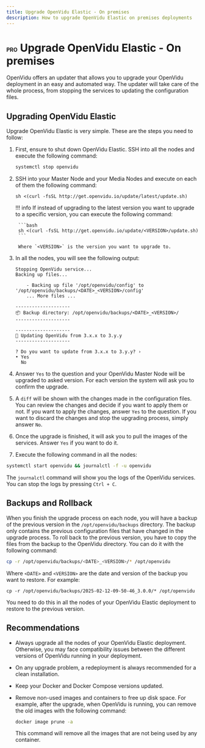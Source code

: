 ```yaml
---
title: Upgrade OpenVidu Elastic - On premises
description: How to upgrade OpenVidu Elastic on premises deployments
---
```


# <span class="openvidu-tag openvidu-pro-tag" style="font-size: .5em">PRO</span> Upgrade OpenVidu Elastic - On premises

OpenVidu offers an updater that allows you to upgrade your OpenVidu deployment in an easy and automated way. The updater will take care of the whole process, from stopping the services to updating the configuration files.

## Upgrading OpenVidu Elastic

Upgrade OpenVidu Elastic is very simple. These are the steps you need to follow:

1. First, ensure to shut down OpenVidu Elastic. SSH into all the nodes and execute the following command:

    ```bash
    systemctl stop openvidu
    ```

2. SSH into your Master Node and your Media Nodes and execute on each of them the following command:

    ```
    sh <(curl -fsSL http://get.openvidu.io/update/latest/update.sh)
    ```

    !!! info
        If instead of upgrading to the latest version you want to upgrade to a specific version, you can execute the following command:

        ```bash
        sh <(curl -fsSL http://get.openvidu.io/update/<VERSION>/update.sh)
        ```

        Where `<VERSION>` is the version you want to upgrade to.

3. In all the nodes, you will see the following output:

    ```
    Stopping OpenVidu service...
    Backing up files...

        - Backing up file '/opt/openvidu/config' to '/opt/openvidu/backups/<DATE>_<VERSION>/config'
        ... More files ...

    --------------------
    📦 Backup directory: /opt/openvidu/backups/<DATE>_<VERSION>/
    --------------------

    --------------------
    🚀 Updating OpenVidu from 3.x.x to 3.y.y
    --------------------

    ? Do you want to update from 3.x.x to 3.y.y? ›
    • Yes
      No
    ```

4. Answer `Yes` to the question and your OpenVidu Master Node will be upgraded to asked version. For each version the system will ask you to confirm the upgrade.
5. A `diff` will be shown with the changes made in the configuration files. You can review the changes and decide if you want to apply them or not. If you want to apply the changes, answer `Yes` to the question. If you want to discard the changes and stop the upgrading process, simply answer `No`.
6. Once the upgrade is finished, it will ask you to pull the images of the services. Answer `Yes` if you want to do it.
7. Execute the following command in all the nodes:

```bash
systemctl start openvidu && journalctl -f -u openvidu
```

The `journalctl` command will show you the logs of the OpenVidu services. You can stop the logs by pressing `Ctrl + C`.

## Backups and Rollback

When you finish the upgrade process on each node, you will have a backup of the previous version in the `/opt/openvidu/backups` directory. The backup only contains the previous configuration files that have changed in the upgrade process.
To roll back to the previous version, you have to copy the files from the backup to the OpenVidu directory. You can do it with the following command:

```bash
cp -r /opt/openvidu/backups/<DATE>_<VERSION>/* /opt/openvidu
```

Where `<DATE>` and `<VERSION>` are the date and version of the backup you want to restore. For example:

```
cp -r /opt/openvidu/backups/2025-02-12-09-50-46_3.0.0/* /opt/openvidu
```

You need to do this in all the nodes of your OpenVidu Elastic deployment to restore to the previous version.

## Recommendations

- Always upgrade all the nodes of your OpenVidu Elastic deployment. Otherwise, you may face compatibility issues between the different versions of OpenVidu running in your deployment.
- On any upgrade problem, a redeployment is always recommended for a clean installation.
- Keep your Docker and Docker Compose versions updated.
- Remove non-used images and containers to free up disk space. For example, after the upgrade, when OpenVidu is running, you can remove the old images with the following command:

    ```bash
    docker image prune -a
    ```

    This command will remove all the images that are not being used by any container.
